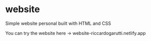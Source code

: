 # website
Simple website personal built with HTML and CSS

You can try the website here -> website-riccardogarutti.netlify.app
